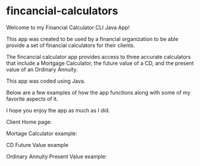 # fincancial-calculators

Welcome to my Financial Calculator CLI Java App!

This app was created to be used by a financial organization to be able provide a set of financial calculators for their clients.

The fincancial calculator app provides access to three accurate calculators that include a Mortgage Calculator, the future value of a CD,
and the present value of an Ordinary Annuity.

This app was coded using Java. 

Below are a few examples of how the app functions along with some of my favorite aspects of it.

I hope you enjoy the app as much as I did.

Client Home page:


Mortage Calculator example:

CD Future Value example

Ordinary Annuity Present Value example:



